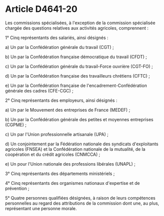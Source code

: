 # Article D4641-20

Les commissions spécialisées, à l'exception de la commission spécialisée chargée des questions relatives aux activités agricoles, comprennent : 
  
   
1° Cinq représentants des salariés, ainsi désignés : 
  
   
a) Un par la Confédération générale du travail (CGT) ; 
  
   
b) Un par la Confédération française démocratique du travail (CFDT) ; 
  
   
c) Un par la Confédération générale du travail-Force ouvrière (CGT-FO) ; 
  
   
d) Un par la Confédération française des travailleurs chrétiens (CFTC) ; 
  
   
e) Un par la Confédération française de l'encadrement-Confédération générale des cadres (CFE-CGC) ; 
  
   
2° Cinq représentants des employeurs, ainsi désignés : 
  
   
a) Un par le Mouvement des entreprises de France (MEDEF) ; 
  
   
b) Un par la Confédération générale des petites et moyennes entreprises (CGPME) ; 
  
   
c) Un par l'Union professionnelle artisanale (UPA) ; 
  
   
d) Un conjointement par la Fédération nationale des syndicats d'exploitants agricoles (FNSEA) et la Confédération nationale de la mutualité, de la coopération et du crédit agricoles (CNMCCA) ; 
  
   
e) Un pour l'Union nationale des professions libérales (UNAPL) ; 
  
   
3° Cinq représentants des départements ministériels ; 
  
   
4° Cinq représentants des organismes nationaux d'expertise et de prévention ; 
  
   
5° Quatre personnes qualifiées désignées, à raison de leurs compétences personnelles au regard des attributions de la commission dont une, au plus, représentant une personne morale.